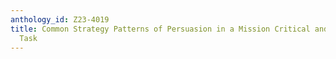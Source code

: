 ```yaml
---
anthology_id: Z23-4019
title: Common Strategy Patterns of Persuasion in a Mission Critical and Time Sensitive
  Task
---
```

